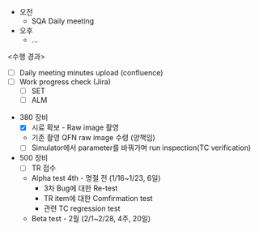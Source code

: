 - 오전
	- SQA Daily meeting
- 오후
	- ...

<수행 경과>
- [ ] Daily meeting minutes upload (confluence)
- [ ] Work progress check (Jira)
	- [ ] SET
	- [ ] ALM

- 380 장비
	- [x] 시료 확보 - Raw image 촬영
	- 기존 촬영 QFN raw image 수령 (양책임)
	- [ ] Simulator에서 parameter를 바꿔가며 run inspection(TC verification)

- 500 장비
	- [ ] TR 접수
	- Alpha test 4th - 명절 전 (1/16~1/23, 6일)
		- 3차 Bug에 대한 Re-test
		- TR item에 대한 Comfirmation test
		- 관련 TC regression test
	- Beta test - 2월 (2/1~2/28, 4주, 20일)